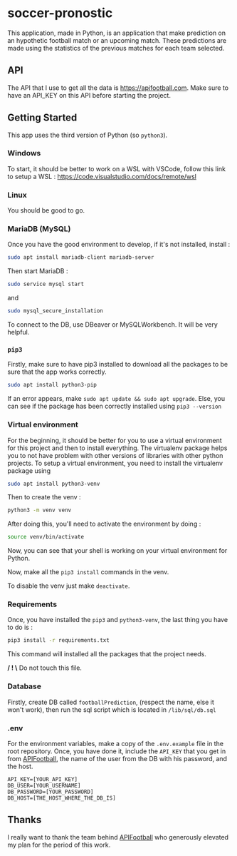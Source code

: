 # soccer-pronostic

This application, made in Python, is an application that make prediction on an hypothetic football match or an upcoming match. These predictions are made using the statistics of the previous matches for each team selected. 

## API

The API that I use to get all the data is https://apifootball.com. Make sure to have an API_KEY on this API before starting the project.

## Getting Started
This app uses the third version of Python (so `python3`).

### Windows 
To start, it should be better to work on a WSL with VSCode, follow this link to setup a WSL : https://code.visualstudio.com/docs/remote/wsl
### Linux
You should be good to go.

### MariaDB (MySQL)
Once you have the good environment to develop, if it's not installed, install :
```bash
sudo apt install mariadb-client mariadb-server
```
Then start MariaDB :
```bash
sudo service mysql start
```
and 
```bash
sudo mysql_secure_installation
```

To connect to the DB, use DBeaver or MySQLWorkbench. It will be very helpful.

### `pip3`

Firstly, make sure to have pip3 installed to download all the packages to be sure that the app works correctly.
```bash
sudo apt install python3-pip
```
If an error appears, make `sudo apt update && sudo apt upgrade`. Else, you can see if the package has been correctly installed using `pip3 --version`

### Virtual environment

For the beginning, it should be better for you to use a virtual environment for this project and then to install everything.
The virtualenv package helps you to not have problem with other versions of libraries with other python projects.
To setup a virtual environment, you need to install the virtualenv package using
```bash
sudo apt install python3-venv
```
Then to create the venv :
```bash
python3 -m venv venv
```
After doing this, you'll need to activate the environment by doing :
```bash
source venv/bin/activate
```
Now, you can see that your shell is working on your virtual environment for Python. 

Now, make all the `pip3 install` commands in the venv.

To disable the venv just make `deactivate`.

### Requirements

Once, you have installed the `pip3` and `python3-venv`, the last thing you have to do is :

```bash
pip3 install -r requirements.txt
```

This command will installed all the packages that the project needs.

**/ ! \\** Do not touch this file.

### Database

Firstly, create DB called `footballPrediction`,  (respect the name, else it won't work), then run the sql script which is located in `/lib/sql/db.sql`

### .env

For the environment variables, make a copy of the `.env.example` file in the root repository. Once, you have done it, include the `API_KEY` that you get in from [APIFootball](https://apifootball.com), the name of the user from the DB with his password, and the host.

```
API_KEY=[YOUR_API_KEY]
DB_USER=[YOUR_USERNAME]
DB_PASSWORD=[YOUR_PASSWORD]
DB_HOST=[THE_HOST_WHERE_THE_DB_IS]
```

## Thanks

I really want to thank the team behind [APIFootball](https://apifootball.com) who generously elevated my plan for the period of this work.

